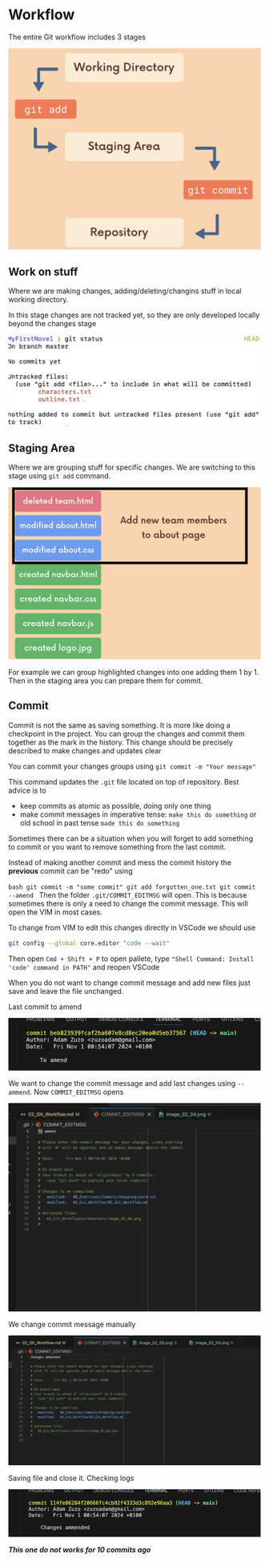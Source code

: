 # Workflow

The entire Git workflow includes 3 stages

![alt text](./screenshots/image_02_01.png)

## **Work on stuff**

Where we are making changes, adding/deleting/changins stuff in local working directory. 

In this stage changes are not tracked yet, so they are only developed locally beyond the changes stage

![alt text](./screenshots/image_02_03.png)

## **Staging Area**

Where we are grouping stuff for specific changes. We are switching to this stage using `git add` command.

![alt text](./screenshots/image_02_02.png)

For example we can group highlighted changes into one adding them 1 by 1. Then in the staging area you can prepare them for commit.

## **Commit**

Commit is not the same as saving something. It is more like doing a checkpoint in the project. You can group the changes and commit them together as the mark in the history. This change should be precisely described to make changes and updates clear

You can commit your changes groups using `git commit -m "Your message"`

This command updates the `.git` file located on top of repository. Best advice is to

* keep commits as atomic as possible, doing only one thing
* make commit messages in imperative tense: `make this do something` or old school in past tense `made this do something`

Sometimes there can be a situation when you will forget to add something to commit or you want to remove something from the last commit.

Instead of making another commit and mess the commit history the **previous** commit can be "redo" using

``bash
git commit -m "some commit"
git add forgotten_one.txt
git commit --amend
``
Then the folder `.git/COMMIT_EDITMSG` will open. This is because sometimes there is only a need to change the commit message. This will open the VIM in most cases.

To change from VIM to edit this changes directly in VSCode we should use

```bash
git config --global core.editor "code --wait"
```

Then open `Cmd + Shift + P` to open pallete, type `"Shell Command: Install 'code' command in PATH"` and reopen VSCode

When you do not want to change commit message and add new files just save and leave the file unchanged.

Last commit to amend

![alt text](./screenshots/image_02_04.png)

We want to change the commit message and add last changes using `--ammend`. Now `COMMIT_EDITMSG` opens

![alt text](./screenshots/image_02_05.png)

We change commit message manually

![alt text](./screenshots/image_02_06.png)

Saving file and close it. Checking logs

![alt text](./screenshots/image_02_07.png)

***This one do not works for 10 commits ago***
